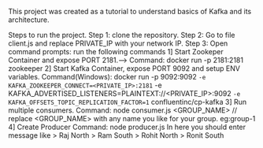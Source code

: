 This project was created as a tutorial to understand basics of Kafka and its architecture.

Steps to run the project.
Step 1: clone the repository.
Step 2: Go to file client.js and replace PRIVATE_IP with your network IP.
Step 3: Open command prompts: run the following commands
      1] Start Zookeper Container and expose PORT 2181.-->
         Command: docker run -p 2181:2181 zookeeper
      2] Start Kafka Container, expose PORT 9092 and setup ENV variables.
         Command(Windows): docker run -p 9092:9092 `
                          -e KAFKA_ZOOKEEPER_CONNECT=<PRIVATE_IP>:2181 `
                          -e KAFKA_ADVERTISED_LISTENERS=PLAINTEXT://<PRIVATE_IP>:9092 `
                          -e KAFKA_OFFSETS_TOPIC_REPLICATION_FACTOR=1 `
                          confluentinc/cp-kafka
      3] Run multiple consumers.
         Command: node consumer.js <GROUP_NAME>  // replace <GROUP_NAME> with any name you like for your group. eg:group-1
      4] Create Producer
         Command: node producer.js
         In here you should enter message like 
            > Raj North
            > Ram South
            > Rohit North
            > Ronit South
